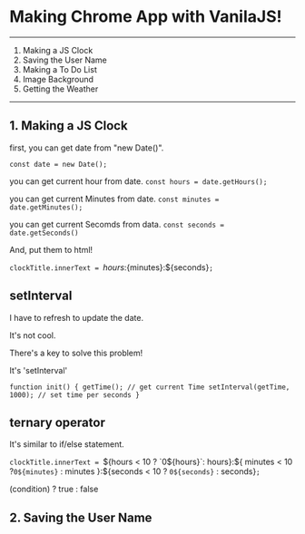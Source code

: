 # Making Chrome App with VanilaJS!

---

1. Making a JS Clock
2. Saving the User Name
3. Making a To Do List
4. Image Background
5. Getting the Weather

---

## 1. Making a JS Clock

first, you can get date from "new Date()".

`const date = new Date();`

you can get current hour from date.
`const hours = date.getHours();`

you can get current Minutes from date.
`const minutes = date.getMinutes();`

you can get current Secomds from data.
`const seconds = date.getSeconds() `

And, put them to html!

`clockTitle.innerText = `${hours}:${minutes}:${seconds}`;`

## setInterval

I have to refresh to update the date.

It's not cool.

There's a key to solve this problem!

It's 'setInterval'

`function init() { getTime(); // get current Time setInterval(getTime, 1000); // set time per seconds }`

## ternary operator

It's similar to if/else statement.

`clockTitle.innerText = `${hours < 10 ? `0${hours}`: hours}:${ minutes < 10 ?`0${minutes}` : minutes
  }:${seconds < 10 ? `0${seconds}` : seconds}`;`

(condition) ? true : false

## 2. Saving the User Name


